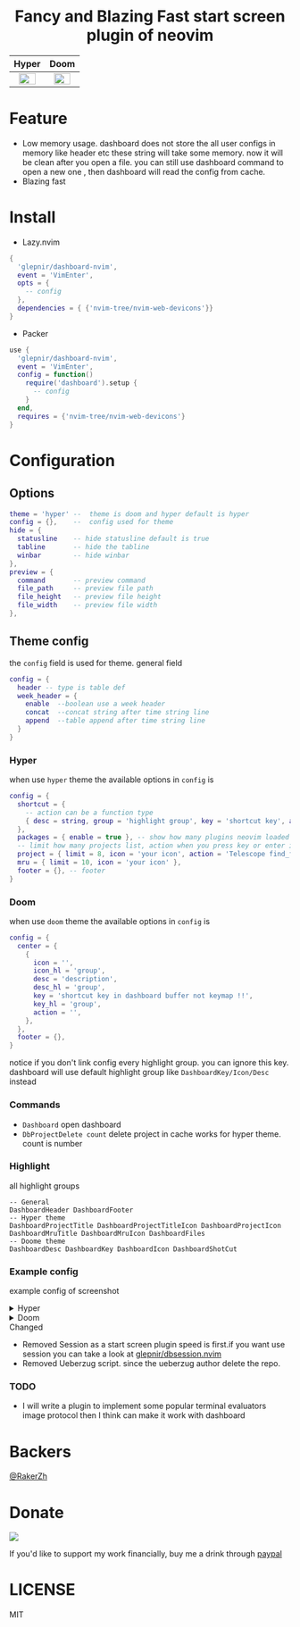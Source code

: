 <h1 align="center">
  Fancy and Blazing Fast start screen plugin of neovim
</h1>

| <center>Hyper</center> | <center>Doom</center> |
| ---   | ---   |
| <center><img src="https://user-images.githubusercontent.com/41671631/215015845-b13343c4-427e-45d6-9f92-267ab909eff1.png" width=80% height=80%/></center>|<center> <img src="https://user-images.githubusercontent.com/41671631/214518543-d7d6afbf-f405-4a6f-a505-568c5a101e92.png" width=80% height=80%/> </center>|

# Feature

- Low memory usage. dashboard does not store the all user configs in memory like header etc these string will take some memory. now it will be clean after you open a file. you can still use dashboard command to open a new one , then dashboard will read the config from cache.
- Blazing fast


# Install

- Lazy.nvim

```lua
{
  'glepnir/dashboard-nvim',
  event = 'VimEnter',
  opts = {
    -- config
  },
  dependencies = { {'nvim-tree/nvim-web-devicons'}}
}
```

- Packer

```lua
use {
  'glepnir/dashboard-nvim',
  event = 'VimEnter',
  config = function()
    require('dashboard').setup {
      -- config
    }
  end,
  requires = {'nvim-tree/nvim-web-devicons'}
}
```

# Configuration

## Options

```lua
theme = 'hyper' --  theme is doom and hyper default is hyper
config = {},    --  config used for theme
hide = {
  statusline    -- hide statusline default is true
  tabline       -- hide the tabline
  winbar        -- hide winbar
},
preview = {
  command       -- preview command
  file_path     -- preview file path
  file_height   -- preview file height
  file_width    -- preview file width
},
```

## Theme config

the `config` field is used for theme. general field

```lua
config = {
  header -- type is table def
  week_header = {
    enable  --boolean use a week header
    concat  --concat string after time string line
    append  --table append after time string line
  }
}
```

### Hyper

when use `hyper` theme the available options in `config` is

```lua
config = {
  shortcut = {
    -- action can be a function type
    { desc = string, group = 'highlight group', key = 'shortcut key', action = 'action when you press key' },
  },
  packages = { enable = true }, -- show how many plugins neovim loaded
  -- limit how many projects list, action when you press key or enter it will run this action.
  project = { limit = 8, icon = 'your icon', action = 'Telescope find_files cwd=' },
  mru = { limit = 10, icon = 'your icon' },
  footer = {}, -- footer
}
```

### Doom

when use `doom` theme the available options in `config` is

```lua
config = {
  center = {
    {
      icon = '',
      icon_hl = 'group',
      desc = 'description',
      desc_hl = 'group',
      key = 'shortcut key in dashboard buffer not keymap !!',
      key_hl = 'group',
      action = '',
    },
  },
  footer = {},
}
```

notice if you don't link config every highlight group. you can ignore this key.
dashboard will use default highlight group like `DashboardKey/Icon/Desc` instead

### Commands

- `Dashboard` open dashboard
- `DbProjectDelete count` delete project in cache works for hyper theme. count is number

### Highlight

all highlight groups

```
-- General
DashboardHeader DashboardFooter
-- Hyper theme
DashboardProjectTitle DashboardProjectTitleIcon DashboardProjectIcon
DashboardMruTitle DashboardMruIcon DashboardFiles 
-- Doome theme
DashboardDesc DashboardKey DashboardIcon DashboardShotCut
```

### Example config

example config of screenshot

<details>
<summary> Hyper </summary>

```lua
  db.setup({
    theme = 'hyper',
    config = {
      week_header = {
       enable = true,
      },
      shortcut = {
        { desc = ' Update', group = '@property', action = 'Lazy update', key = 'u' },
        {
          desc = ' Files',
          group = 'Label',
          action = 'Telescope find_files',
          key = 'f',
        },
        {
          desc = ' Apps',
          group = 'DiagnosticHint',
          action = 'Telescope app',
          key = 'a',
        },
        {
          desc = ' dotfiles',
          group = 'Number',
          action = 'Telescope dotfiles',
          key = 'd',
        },
      },
    },
  })
```
</details>

<details>
<summary> Doom </summary>

```lua
db.setup({
  theme = 'doom',
  config = {
    header = {}, --your header
    center = {
      {
        icon = ' ',
        icon_hi = 'Title',
        desc = 'Find File',
        desc_hi = 'String',
        key = 'b',
        key_hi = 'Number',
        action = 'lua print(2)'
      },
      {
        icon = ' ',
        desc = 'Find Dotfiles',
        key = 'f',
        action = 'lua print(3)'
      },
    }
    footer = {}  --your footer
  }
})
```
</details

### Changed

- Removed Session as a start screen plugin speed is first.if you want use session you can take a
  look at [glepnir/dbsession.nvim](https://github.com/glepnir/dbsession.nvim)
- Removed Ueberzug script. since the ueberzug author delete the repo.

### TODO

- I will write a plugin to implement some popular terminal evaluators image protocol then I think
  can make it work with dashboard

# Backers

[@RakerZh](https://github.com/RakerZh)

# Donate

[![](https://img.shields.io/badge/PayPal-00457C?style=for-the-badge&logo=paypal&logoColor=white)](https://paypal.me/bobbyhub)

If you'd like to support my work financially, buy me a drink through [paypal](https://paypal.me/bobbyhub)

# LICENSE

MIT
